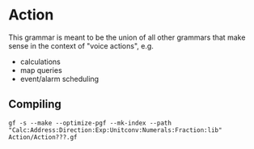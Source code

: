 Action
======

This grammar is meant to be the union of all other grammars that make
sense in the context of "voice actions", e.g.

  * calculations
  * map queries
  * event/alarm scheduling

Compiling
---------

    gf -s --make --optimize-pgf --mk-index --path "Calc:Address:Direction:Exp:Unitconv:Numerals:Fraction:lib" Action/Action???.gf
